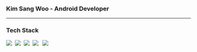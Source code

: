 ### Kim Sang Woo - Android Developer
<hr />
<h3>Tech Stack</h3>

<p>
 <img src="https://img.shields.io/badge/Android-52F0A6?style=flat-square&logo=Android&logoColor=white"/>&nbsp 
 <img src="https://img.shields.io/badge/java-f16524?style=flat-square&logo=java&logoColor=white"/>&nbsp 
 <img src="https://img.shields.io/badge/python-28a4d8?style=flat-square&logo=python&logoColor=white"/>&nbsp 
 <img src="https://img.shields.io/badge/c++-00599C?style=flat-square&logo=c%2B%2B&logoColor=white"/></a> &nbsp 
 <img src="https://img.shields.io/badge/Kotlin-FF90B5?style=flat-square&logo=Kotlin&logoColor=white"/>&nbsp 


</p>


